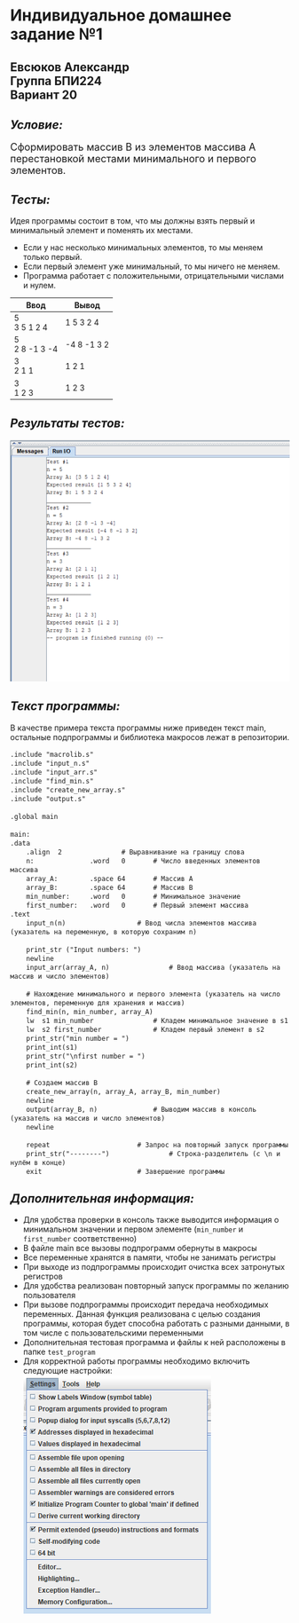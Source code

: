 # Индивидуальное домашнее задание №1
## Евсюков Александр  <br/> Группа БПИ224  <br/> Вариант 20
## _Условие:_ 
<font size = 4>  Сформировать массив B из элементов массива A перестановкой местами минимального и первого элементов.</font>

## _Тесты:_ 
Идея программы состоит в том, что мы должны взять первый и минимальный элемент и поменять их местами. 
* Если у нас несколько минимальных элементов, то мы меняем только первый.
* Если первый элемент уже минимальный, то мы ничего не меняем.
* Программа работает с положительными, отрицательными числами и нулем.

| Ввод             	| Вывод       	|
|------------------	|-------------	|
| 5 <br>3 5 1 2 4  	| 1 5 3 2 4   	|
| 5<br>2 8 -1 3 -4 	| -4 8 -1 3 2 	|
| 3<br>2 1 1       	| 1 2 1       	|
| 3<br>1 2 3       	| 1 2 3       	|  

## _Результаты тестов:_
![Alt text](image-1.png)

## _Текст программы:_
В качестве примера текста программы ниже приведен текст main, остальные подпрограммы и библиотека макросов лежат в репозитории. 
```assembly
.include "macrolib.s"
.include "input_n.s"
.include "input_arr.s"
.include "find_min.s"
.include "create_new_array.s"
.include "output.s"

.global main

main:
.data
	.align  2				# Выравнивание на границу слова
	n:              .word	0		# Число введенных элементов массива
	array_A:        .space 64		# Массив А
	array_B:        .space 64		# Массив B
	min_number:     .word	0		# Минимальное значение
	first_number:	.word	0		# Первый элемент массива
.text
	input_n(n)					# Ввод числа элементов массива (указатель на переменную, в которую сохраним n)        

	print_str ("Input numbers: ")
	newline
	input_arr(array_A, n)				# Ввод массива (указатель на массив и число элементов)
	
	# Нахождение минимального и первого элемента (указатель на число элементов, переменную для хранения и массив)
	find_min(n, min_number, array_A)			
	lw	s1 min_number				# Кладем минимальное значение в s1		
	lw	s2 first_number				# Кладем первый элемент в s2
	print_str("min number = ")
	print_int(s1)
	print_str("\nfirst number = ")
	print_int(s2)
	
	# Создаем массив B
	create_new_array(n, array_A, array_B, min_number)
	newline
	output(array_B, n)				# Выводим массив в консоль (указатель на массив и число элементов)
	newline       		
	
	repeat						# Запрос на повторный запуск программы
	print_str("--------")				# Строка-разделитель (с \n и нулём в конце) 
	exit						# Завершение программы
```

## _Дополнительная информация:_
* Для удобства проверки в консоль также выводится информация о минимальном значении и первом элементе (`min_number` и `first_number` соответственно)
* В файле main все вызовы подпрограмм обернуты в макросы
* Все переменные хранятся в памяти, чтобы не занимать регистры 
* При выходе из подпрограммы происходит очистка всех затронутых регистров
* Для удобства реализован повторный запуск программы по желанию пользователя
* При вызове подпрограммы происходит передача необходимых переменных. Данная функция реализована с целью создания программы, которая будет способна работать с разными данными, в том числе c пользовательскими переменными
* Дополнительная тестовая программа и файлы к ней расположены в папке `test_program`
* Для корректной работы программы необходимо включить следующие настройки: 
	<br/>![Alt text](image-2.png)
